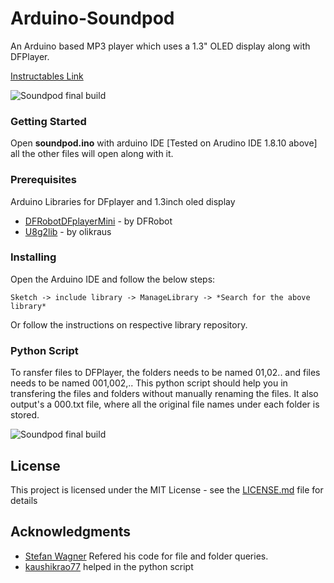 # Arduino-Soundpod
An Arduino based MP3 player which uses a 1.3" OLED display along with DFPlayer.

[Instructables Link](https://www.instructables.com/id/Arduino-Retro-Style-MP3-Player/)

![Soundpod final build](https://github.com/Neutrino-1/Arduino-Soundpod/blob/master/Circuit%20diagram/SoundPod.png)

### Getting Started

Open **soundpod.ino** with arduino IDE [Tested on Arudino IDE 1.8.10 above]
all the other files will open along with it.

### Prerequisites

Arduino Libraries for DFplayer and 1.3inch oled display

* [DFRobotDFplayerMini](https://github.com/DFRobot/DFRobotDFPlayerMini) - by DFRobot
* [U8g2lib](https://github.com/olikraus/u8g2) - by olikraus

### Installing

Open the Arduino IDE and follow the below steps:
```
Sketch -> include library -> ManageLibrary -> *Search for the above library*
```
Or
follow the instructions on respective library repository.

### Python Script

To ransfer files to DFPlayer, the folders needs to be named 01,02.. and files needs to be named 001,002,.. 
This python script should help you in transfering the files and folders without manually renaming the files.
It also output's a 000.txt file, where all the original file names under each folder is stored.

![Soundpod final build](https://github.com/Neutrino-1/Arduino-Soundpod/blob/master/DFPlayer_Helper/DFplayer%20Helper.png)

## License

This project is licensed under the MIT License - see the [LICENSE.md](https://github.com/Neutrino-1/Arduino-Soundpod/blob/master/LICENSE) file for details

## Acknowledgments

* [Stefan Wagner](https://easyeda.com/wagiminator/attiny85-tinydfplayer-smd) Refered his code for file and folder queries.
* [kaushikrao77](https://github.com/kaushikrao77) helped in the python script
